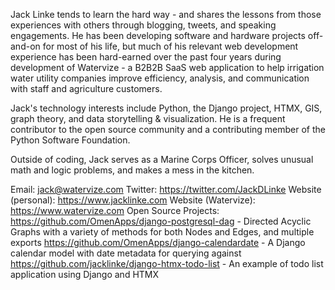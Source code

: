 Jack Linke tends to learn the hard way - and shares the lessons from those experiences with others through blogging, tweets, and speaking engagements. He has been developing software and hardware projects off-and-on for most of his life, but much of his relevant web development experience has been hard-earned over the past four years during development of Watervize - a B2B2B SaaS web application to help irrigation water utility companies improve efficiency, analysis, and communication with staff and agriculture customers.

Jack's technology interests include Python, the Django project, HTMX, GIS, graph theory, and data storytelling & visualization. He is a frequent contributor to the open source community and a contributing member of the Python Software Foundation.

Outside of coding, Jack serves as a Marine Corps Officer, solves unusual math and logic problems, and makes a mess in the kitchen.

Email: jack@watervize.com
Twitter: https://twitter.com/JackDLinke
Website (personal): https://www.jacklinke.com
Website (Watervize): https://www.watervize.com
Open Source Projects:
    https://github.com/OmenApps/django-postgresql-dag - Directed Acyclic Graphs with a variety of methods for both Nodes and Edges, and multiple exports
    https://github.com/OmenApps/django-calendardate - A Django calendar model with date metadata for querying against
    https://github.com/jacklinke/django-htmx-todo-list - An example of todo list application using Django and HTMX
